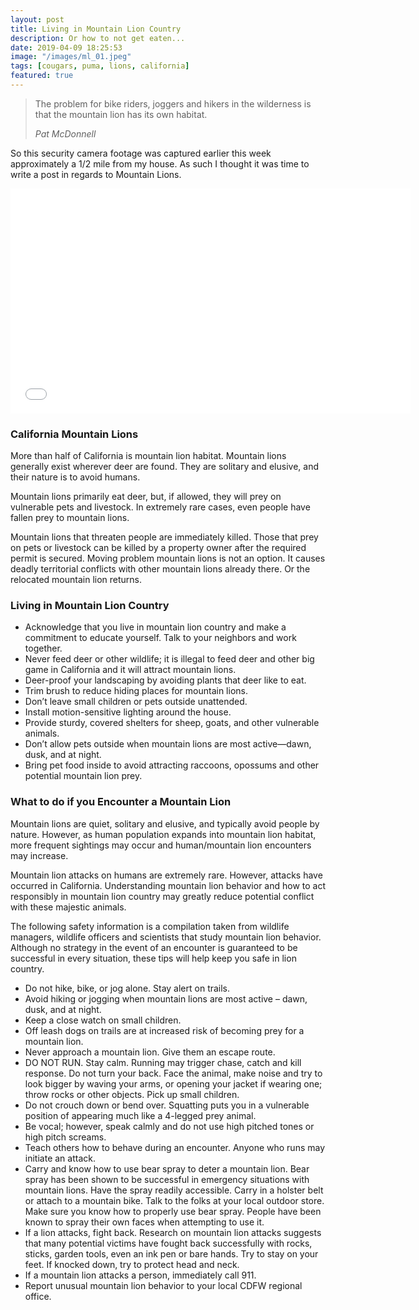 ```yaml
---
layout: post
title: Living in Mountain Lion Country
description: Or how to not get eaten...
date: 2019-04-09 18:25:53
image: "/images/ml_01.jpeg"
tags: [cougars, puma, lions, california]
featured: true
---
```


> The problem for bike riders, joggers and hikers in the wilderness is that the
> mountain lion has its own habitat.
>
> <cite>Pat McDonnell</cite>

So this security camera footage was captured earlier this week approximately a
1/2 mile from my house. As such I thought it was time to write a post in regards
to Mountain Lions.

<center>
<iframe src="/assets/videos/mountain-lion.mp4" width="640" height="360" frameborder="0"></iframe>
</center>

### California Mountain Lions

More than half of California is mountain lion habitat. Mountain lions generally
exist wherever deer are found. They are solitary and elusive, and their nature
is to avoid humans.

Mountain lions primarily eat deer, but, if allowed, they will prey on vulnerable
pets and livestock. In extremely rare cases, even people have fallen prey to
mountain lions.

Mountain lions that threaten people are immediately killed. Those that prey on
pets or livestock can be killed by a property owner after the required permit is
secured. Moving problem mountain lions is not an option. It causes deadly
territorial conflicts with other mountain lions already there. Or the relocated
mountain lion returns.

### Living in Mountain Lion Country

- Acknowledge that you live in mountain lion country and make a commitment to
  educate yourself. Talk to your neighbors and work together.
- Never feed deer or other wildlife; it is illegal to feed deer and other big
  game in California and it will attract mountain lions.
- Deer-proof your landscaping by avoiding plants that deer like to eat.
- Trim brush to reduce hiding places for mountain lions.
- Don’t leave small children or pets outside unattended.
- Install motion-sensitive lighting around the house.
- Provide sturdy, covered shelters for sheep, goats, and other vulnerable
  animals.
- Don’t allow pets outside when mountain lions are most active—dawn, dusk, and
  at night.
- Bring pet food inside to avoid attracting raccoons, opossums and other
  potential mountain lion prey.

### What to do if you Encounter a Mountain Lion

Mountain lions are quiet, solitary and elusive, and typically avoid people by
nature. However, as human population expands into mountain lion habitat, more
frequent sightings may occur and human/mountain lion encounters may increase.

Mountain lion attacks on humans are extremely rare. However, attacks have
occurred in California. Understanding mountain lion behavior and how to act
responsibly in mountain lion country may greatly reduce potential conflict with
these majestic animals.

The following safety information is a compilation taken from wildlife managers,
wildlife officers and scientists that study mountain lion behavior. Although no
strategy in the event of an encounter is guaranteed to be successful in every
situation, these tips will help keep you safe in lion country.

- Do not hike, bike, or jog alone. Stay alert on trails.
- Avoid hiking or jogging when mountain lions are most active – dawn, dusk, and at night.
- Keep a close watch on small children.
- Off leash dogs on trails are at increased risk of becoming prey for a mountain lion.
- Never approach a mountain lion. Give them an escape route.
- DO NOT RUN. Stay calm. Running may trigger chase, catch and kill response. Do not turn your back. Face the animal, make noise and try to look bigger by waving your arms, or opening your jacket if wearing one; throw rocks or other objects. Pick up small children.
- Do not crouch down or bend over. Squatting puts you in a vulnerable position of appearing much like a 4-legged prey animal.
- Be vocal; however, speak calmly and do not use high pitched tones or high pitch screams.
- Teach others how to behave during an encounter. Anyone who runs may initiate an attack.
- Carry and know how to use bear spray to deter a mountain lion. Bear spray has been shown to be successful in emergency situations with mountain lions. Have the spray readily accessible. Carry in a holster belt or attach to a mountain bike. Talk to the folks at your local outdoor store. Make sure you know how to properly use bear spray. People have been known to spray their own faces when attempting to use it.
- If a lion attacks, fight back. Research on mountain lion attacks suggests that many potential victims have fought back successfully with rocks, sticks, garden tools, even an ink pen or bare hands. Try to stay on your feet. If knocked down, try to protect head and neck.
- If a mountain lion attacks a person, immediately call 911.
- Report unusual mountain lion behavior to your local CDFW regional office.
